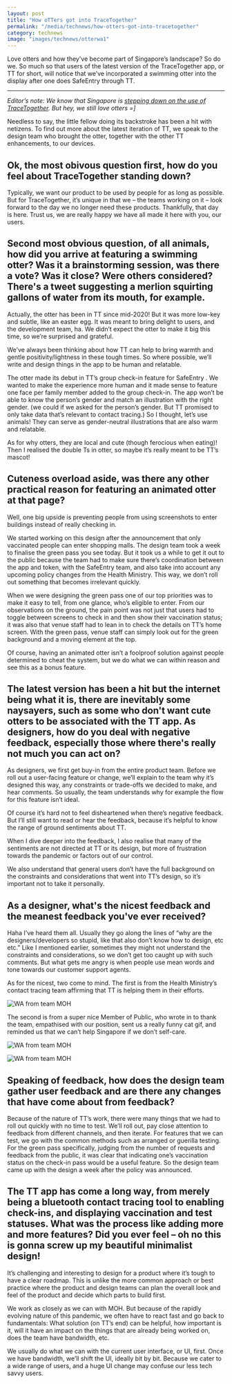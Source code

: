 ```yaml
---
layout: post
title: "How oTTers got into TraceTogether"
permalink: "/media/technews/how-otters-got-into-tracetogether"
category: technews
image: "images/technews/otterwa1"
---
```

Love otters and how they’ve become part of Singapore’s landscape? So do we. So much so that users of the latest version of the TraceTogether app, or TT for short, will notice that we’ve incorporated a swimming otter into the display after one does SafeEntry through TT. 

---


*Editor’s note: We know that Singapore is [stepping down on the use of TraceTogether](https://www.channelnewsasia.com/singapore/covid19-tracetogether-safeentry-step-down-2641231). But hey, we still love otters =]*

Needless to say, the little fellow doing its backstroke has been a hit with netizens. To find out more about the latest iteration of TT, we speak to the design team who brought the otter, together with the other TT enhancements, to our devices.


## Ok, the most obivous question first, how do you feel about TraceTogether standing down?
Typically, we want our product to be used by people for as long as possible. But for TraceTogether, it’s unique in that we – the teams working on it – look forward to the day we no longer need these products. Thankfully, that day is here. Trust us, we are really happy we have all made it here with you, our users. 

## Second most obvious question, of all animals, how did you arrive at featuring a swimming otter? Was it a brainstorming session, was there a vote? Was it close? Were others considered? There's a tweet suggesting a merlion squirting gallons of water from its mouth, for example.

Actually, the otter has been in TT since mid-2020! But it was more low-key and subtle, like an easter egg. It was meant to bring delight to users, and the development team, ha. We didn’t expect the otter to make it big this time, so we’re surprised and grateful.

We’ve always been thinking about how TT can help to bring warmth and gentle positivity/lightness in these tough times. So where possible, we’ll write and design things in the app to be human and relatable.

The otter made its debut in TT’s group check-in feature for SafeEntry . We wanted to make the experience more human and it made sense to feature one face per family member added to the group check-in. The app won’t be able to know the person’s gender and match an illustration with the right gender. (we could if we asked for the person’s gender. But TT promised to only take data that’s relevant to contact tracing.) So I thought, let’s use animals! They can serve as gender-neutral illustrations that are also warm and relatable.

As for why otters, they are local and cute (though ferocious when eating)! Then I realised the double Ts in otter, so maybe it’s really meant to be TT’s mascot!

## Cuteness overload aside, was there any other practical reason for featuring an animated otter at that page? 

Well, one big upside is preventing people from using screenshots to enter buildings instead of really checking in. 

We started working on this design after the announcement that only vaccinated people can enter shopping malls. The design team took a week to finalise the green pass you see today. But it took us a while to get it out to the public because the team had to make sure there’s coordination between the app and token, with the SafeEntry team, and also take into account any upcoming policy changes from the Health Ministry. This way, we don’t roll out something that becomes irrelevant quickly.

When we were designing the green pass one of our top priorities was to make it easy to tell, from one glance, who’s eligible to enter. From our observations on the ground, the pain point was not just that users had to toggle between screens to check in and then show their vaccination status; it was also that venue staff had to lean in to check the details on TT’s home screen. With the green pass, venue staff can simply look out for the green background and a moving element at the top. 

Of course, having an animated otter isn’t a foolproof solution against people determined to cheat the system, but we do what we can within reason and see this as a bonus feature. 

## The latest version has been a hit but the internet being what it is, there are inevitably some naysayers, such as some who don't want cute otters to be associated with the TT app. As designers, how do you deal with negative feedback, especially those where there's really not much you can act on?

As designers, we first get buy-in from the entire product team. Before we roll out a user-facing feature or change, we’ll explain to the team why it’s designed this way, any constraints or trade-offs we decided to make, and hear comments. So usually, the team understands why for example the flow for this feature isn’t ideal.

Of course it’s hard not to feel disheartened when there’s negative feedback. But I’ll still want to read or hear the feedback, because it’s helpful to know the range of ground sentiments about TT.

When I dive deeper into the feedback, I also realise that many of the sentiments are not directed at TT or its design, but more of frustration towards the pandemic or factors out of our control.

We also understand that general users don’t have the full background on the constraints and considerations that went into TT’s design, so it’s important not to take it personally.

## As a designer, what's the nicest feedback and the meanest feedback you've ever received?

Haha I’ve heard them all. Usually they go along the lines of “why are the designers/developers so stupid, like that also don’t know how to design, etc etc.” Like I mentioned earlier, sometimes they might not understand the constraints and considerations, so we don’t get too caught up with such comments. But what gets me angry is when people use mean words and tone towards our customer support agents.

As for the nicest, two come to mind. The first is from the Health Ministry’s contact tracing team affirming that TT is helping them in their efforts. 

![WA from team MOH](/images/technews/otterwa1.png)


The second is from a super nice Member of Public, who wrote in to thank the team, empathised with our position, sent us a really funny cat gif, and reminded us that we can’t help Singapore if we don’t self-care.

![WA from team MOH](/images/technews/otterwa2.png)

![WA from team MOH](/images/technews/otterwa3.png)


## Speaking of feedback, how does the design team gather user feedback and are there any changes that have come about from feedback? 

Because of the nature of TT’s work, there were many things that we had to roll out quickly with no time to test. We’ll roll out, pay close attention to feedback from different channels, and then iterate. For features that we can test, we go with the common methods such as arranged or guerilla testing. 
For the green pass specifically, judging from the number of requests and feedback from the public, it was clear that indicating one’s vaccination status on the check-in pass would be a useful feature. So the design team came up with the design a week after the policy was announced. 

## The TT app has come a long way, from merely being a bluetooth contact tracing tool to enabling check-ins, and displaying vaccination and test statuses. What was the process like adding more and more features? Did you ever feel – oh no this is gonna screw up my beautiful minimalist design!

It’s challenging and interesting to design for a product where it’s tough to have a clear roadmap. This is unlike the more common approach or best practice where the product and design teams can plan the overall look and feel of the product and decide which parts to build first. 

We work as closely as we can with MOH. But because of the rapidly evolving nature of this pandemic, we often have to react fast and go back to fundamentals: What solution (on TT’s end) can be helpful, how important is it, will it have an impact on the things that are already being worked on, does the team have bandwidth, etc.

We usually do what we can with the current user interface, or UI, first. Once we have bandwidth, we’ll shift the UI, ideally bit by bit. Because we cater to a wide range of users, and a huge UI change may confuse our less tech savvy users. 





